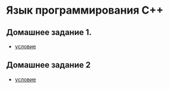 # Язык программирования C++ 

## Домашнее задание 1. 
* [условие](http://neerc.ifmo.ru/teaching/cpp/year2017/sem3/hw/hw1.txt)

## Домашнее задание 2
* [условие](http://neerc.ifmo.ru/teaching/cpp/year2017/sem3/hw/hw2.pdf)
